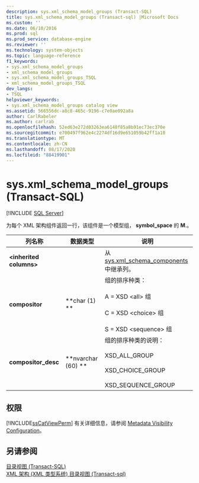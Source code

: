 ```yaml
---
description: sys.xml_schema_model_groups (Transact-SQL)
title: sys.xml_schema_model_groups (Transact-sql) |Microsoft Docs
ms.custom: ''
ms.date: 06/10/2016
ms.prod: sql
ms.prod_service: database-engine
ms.reviewer: ''
ms.technology: system-objects
ms.topic: language-reference
f1_keywords:
- sys.xml_schema_model_groups
- xml_schema_model_groups
- sys.xml_schema_model_groups_TSQL
- xml_schema_model_groups_TSQL
dev_langs:
- TSQL
helpviewer_keywords:
- sys.xml_schema_model_groups catalog view
ms.assetid: 566556dc-a8c8-465c-9196-c7e0ae092a8a
author: CarlRabeler
ms.author: carlrab
ms.openlocfilehash: 52ed63e272d03263ea6148f85a8b91ec73ec370e
ms.sourcegitcommit: e700497f962e4c2274df16d9e651059b42ff1a10
ms.translationtype: MT
ms.contentlocale: zh-CN
ms.lasthandoff: 08/17/2020
ms.locfileid: "88419901"
---
```

# <a name="sysxml_schema_model_groups-transact-sql"></a>sys.xml_schema_model_groups (Transact-SQL)
[!INCLUDE [SQL Server](../../includes/applies-to-version/sqlserver.md)]

  为每个 XML 架构组件返回一行，该组件是一个模型组， **symbol_space** 的 **M**.。  
  
|列名称|数据类型|说明|  
|-----------------|---------------|-----------------|  
|**\<inherited columns>**||从 [sys.xml_schema_components](../../relational-databases/system-catalog-views/sys-xml-schema-components-transact-sql.md)中继承列。|  
|**compositor**|**char (1) **|组的排序种类：<br /><br /> A = XSD \<all> 组<br /><br /> C = XSD \<choice> 组<br /><br /> S = XSD \<sequence> 组|  
|**compositor_desc**|**nvarchar (60) **|组的排序种类的说明：<br /><br /> XSD_ALL_GROUP<br /><br /> XSD_CHOICE_GROUP<br /><br /> XSD_SEQUENCE_GROUP|  
  
## <a name="permissions"></a>权限  
 [!INCLUDE[ssCatViewPerm](../../includes/sscatviewperm-md.md)] 有关详细信息，请参阅 [Metadata Visibility Configuration](../../relational-databases/security/metadata-visibility-configuration.md)。  
  
## <a name="see-also"></a>另请参阅  
 [目录视图 (Transact-SQL)](../../relational-databases/system-catalog-views/catalog-views-transact-sql.md)   
 [XML 架构 &#40;XML 类型系统&#41; 目录视图 &#40;Transact-sql&#41;](../../relational-databases/system-catalog-views/xml-schemas-xml-type-system-catalog-views-transact-sql.md)  
  
  
